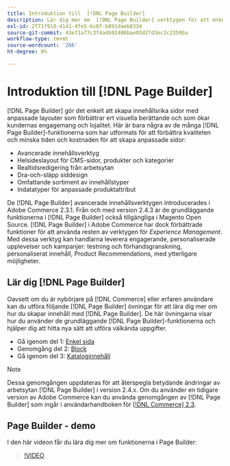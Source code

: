 ```yaml
---
title: Introduktion till  [!DNL Page Builder]
description: Lär dig mer om  [!DNL Page Builder] verktygen för att enkelt skapa innehåll i Adobe Commerce och Magento Open Source.
exl-id: 2f71f910-4141-4fe5-bc0f-b891daeb8334
source-git-commit: 43e71a77c3f4a4b92406bae03d27d3ec3c2359ba
workflow-type: tm+mt
source-wordcount: '266'
ht-degree: 0%

---
```


# Introduktion till [!DNL Page Builder]

[!DNL Page Builder] gör det enkelt att skapa innehållsrika sidor med anpassade layouter som förbättrar ert visuella berättande och som ökar kundernas engagemang och lojalitet. Här är bara några av de många [!DNL Page Builder]-funktionerna som har utformats för att förbättra kvaliteten och minska tiden och kostnaden för att skapa anpassade sidor:

- Avancerade innehållsverktyg
- Helsideslayout för CMS-sidor, produkter och kategorier
- Realtidsredigering från arbetsytan
- Dra-och-släpp siddesign
- Omfattande sortiment av innehållstyper
- Indatatyper för anpassade produktattribut

De [!DNL Page Builder] avancerade innehållsverktygen introducerades i Adobe Commerce 2.3.1. Från och med version 2.4.3 är de grundläggande funktionerna i [!DNL Page Builder] också tillgängliga i Magento Open Source. [!DNL Page Builder] i Adobe Commerce har dock förbättrade funktioner för att använda resten av verktygen för _Experience Management_. Med dessa verktyg kan handlarna leverera engagerande, personaliserade upplevelser och kampanjer: testning och förhandsgranskning, personaliserat innehåll, Product Recommendations, med ytterligare möjligheter.

## Lär dig [!DNL Page Builder]

Oavsett om du är nybörjare på [!DNL Commerce] eller erfaren användare kan du utföra följande [!DNL Page Builder] övningar för att lära dig mer om hur du skapar innehåll med [!DNL Page Builder]. De här övningarna visar hur du använder de grundläggande [!DNL Page Builder]-funktionerna och hjälper dig att hitta nya sätt att utföra välkända uppgifter.

- Gå igenom del 1: [Enkel sida](1-simple-page.md)
- Genomgång del 2: [Block](2-blocks.md)
- Gå igenom del 3: [Kataloginnehåll](3-catalog-content.md)

>[!NOTE]
>
>Dessa genomgången uppdateras för att återspegla betydande ändringar av arbetsytan [!DNL Page Builder] i version 2.4.x. Om du använder en tidigare version av Adobe Commerce kan du använda genomgången av [!DNL Page Builder] som ingår i användarhandboken för [[!DNL Commerce]  2.3](https://docs.magento.com/user-guide/v2.3/cms/page-builder-learn.html).

## Page Builder - demo

I den här videon får du lära dig mer om funktionerna i Page Builder:

>[!VIDEO](https://video.tv.adobe.com/v/343781?quality=12)